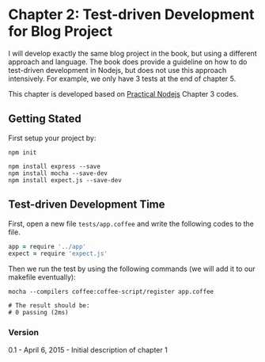 Chapter 2: Test-driven Development for Blog Project
===================================================

I will develop exactly the same blog project in the book, but using a different approach and language. The book does provide a guideline on how to do test-driven development in Nodejs, but does not use this approach intensively. For example, we only have 3 tests at the end of chapter 5. 

This chapter is developed based on [Practical Nodejs](https://github.com/azat-co/practicalnode) Chapter 3 codes. 

## Getting Stated

First setup your project by:

```Shell
npm init

npm install express --save
npm install mocha --save-dev
npm install expect.js --save-dev
```

## Test-driven Development Time

First, open a new file `tests/app.coffee` and write the following codes to the file.

```CoffeeScript
app = require '../app'
expect = require 'expect.js'
```

Then we run the test by using the following commands (we will add it to our makefile eventually):

```Shell
mocha --compilers coffee:coffee-script/register app.coffee

# The result should be:
# 0 passing (2ms)
```

### Version

0.1 - April 6, 2015 - Initial description of chapter 1